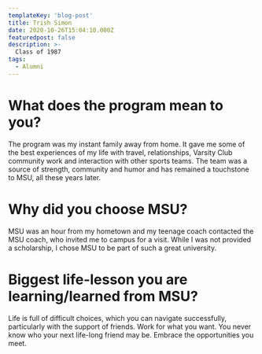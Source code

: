 ```yaml
---
templateKey: 'blog-post'
title: Trish Simon
date: 2020-10-26T15:04:10.000Z
featuredpost: false
description: >-
  Class of 1987
tags:
  - Alumni
---
```


# What does the program mean to you?
The program was my instant family away from home.  It gave me some of the best experiences of my life with travel, relationships, Varsity Club community work and interaction with other sports teams.  The team was a source of strength, community and humor and has remained a touchstone to MSU, all these years later.


# Why did you choose MSU?
MSU was an hour from my hometown and my teenage coach contacted the MSU coach, who invited me to campus for a visit.  While I was not provided a scholarship, I chose MSU to be part of such a great university.

# Biggest life-lesson you are learning/learned from MSU?

Life is full of difficult choices, which you can navigate successfully, particularly with the support of friends.  Work for what you want.  You never know who your next life-long friend may be.  Embrace the opportunities you meet.